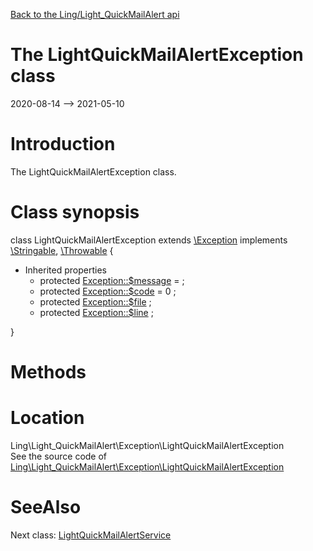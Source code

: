 [Back to the Ling/Light_QuickMailAlert api](https://github.com/lingtalfi/Light_QuickMailAlert/blob/master/doc/api/Ling/Light_QuickMailAlert.md)



The LightQuickMailAlertException class
================
2020-08-14 --> 2021-05-10






Introduction
============

The LightQuickMailAlertException class.



Class synopsis
==============


class <span class="pl-k">LightQuickMailAlertException</span> extends [\Exception](http://php.net/manual/en/class.exception.php) implements [\Stringable](https://wiki.php.net/rfc/stringable), [\Throwable](http://php.net/manual/en/class.throwable.php) {

- Inherited properties
    - protected  [Exception::$message](#property-message) =  ;
    - protected  [Exception::$code](#property-code) = 0 ;
    - protected  [Exception::$file](#property-file) ;
    - protected  [Exception::$line](#property-line) ;

}






Methods
==============






Location
=============
Ling\Light_QuickMailAlert\Exception\LightQuickMailAlertException<br>
See the source code of [Ling\Light_QuickMailAlert\Exception\LightQuickMailAlertException](https://github.com/lingtalfi/Light_QuickMailAlert/blob/master/Exception/LightQuickMailAlertException.php)



SeeAlso
==============
Next class: [LightQuickMailAlertService](https://github.com/lingtalfi/Light_QuickMailAlert/blob/master/doc/api/Ling/Light_QuickMailAlert/Service/LightQuickMailAlertService.md)<br>
